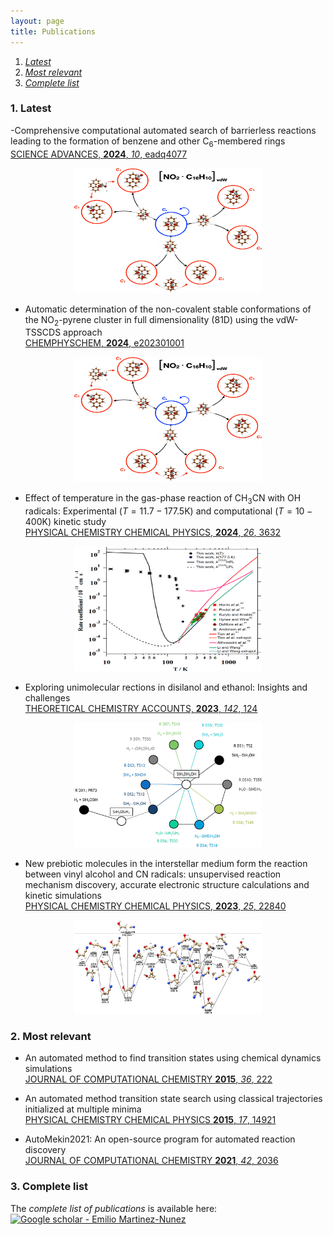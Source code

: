 ```yaml
---
layout: page
title: Publications
---
```


1. _[Latest](#latest)_
2. _[Most relevant](#rel)_
3. _[Complete list](#comp)_
   
### 1. Latest<a name="latest"></a>


-Comprehensive computational automated search of barrierless reactions leading to the formation of benzene and other C$_6$-membered rings    
   [SCIENCE ADVANCES, **2024**, _10_, eadq4077](https://www.science.org/doi/10.1126/sciadv.adq4077)
  
<p align="center">
   <img src="https://raw.githubusercontent.com/emartineznunez/emartineznunez.github.io/master/assets/img/vdw.jpg" alt="alt text" width="300" height="200">
</p>
  


- Automatic determination of the non-covalent stable conformations of the NO<sub>2</sub>-pyrene cluster in full dimensionality $\scriptstyle{(81\mathrm{D})}$ using the vdW-TSSCDS approach    
   [CHEMPHYSCHEM, **2024**, e202301001](https://chemistry-europe.onlinelibrary.wiley.com/doi/10.1002/cphc.202301001)
  
<p align="center">
   <img src="https://raw.githubusercontent.com/emartineznunez/emartineznunez.github.io/master/assets/img/vdw.jpg" alt="alt text" width="300" height="200">
</p>
  

- Effect of temperature in the gas-phase reaction of CH<sub>3</sub>CN with OH radicals: Experimental $\scriptstyle{(T=11.7-177.5\mathrm{K})}$ and computational $\scriptstyle{(T=10-400\mathrm{K})}$ kinetic study  
   [PHYSICAL CHEMISTRY CHEMICAL PHYSICS, **2024**, _26_, 3632](https://pubs.rsc.org/en/content/articlelanding/2024/cp/d3cp04944b)

<p align="center">
   <img src="https://raw.githubusercontent.com/emartineznunez/emartineznunez.github.io/master/assets/img/rates.gif" alt="alt text" width="300" height="200">
</p>

- Exploring unimolecular rections in disilanol and ethanol: Insights and challenges  
[THEORETICAL CHEMISTRY ACCOUNTS, **2023**, _142_, 124](https://link.springer.com/article/10.1007/s00214-023-03062-0)

<p align="center">
   <img src="https://raw.githubusercontent.com/emartineznunez/emartineznunez.github.io/master/assets/img/disilanol.jpg" alt="alt text" width="300" height="200">
</p>

- New prebiotic molecules in the interstellar medium form the reaction between vinyl alcohol and CN radicals: unsupervised reaction mechanism discovery, accurate electronic structure calculations and kinetic simulations  
[PHYSICAL CHEMISTRY CHEMICAL PHYSICS, **2023**, _25_, 22840](https://pubs.rsc.org/en/content/articlelanding/2023/cp/d3cp02571c)

<p align="center">
   <img src="https://raw.githubusercontent.com/emartineznunez/emartineznunez.github.io/master/assets/img/Ballota.jpg" alt="alt text" width="300" height="150">
</p>




### 2. Most relevant<a name="latest"></a>

- An automated method to find transition states using chemical dynamics simulations   
[JOURNAL OF COMPUTATIONAL CHEMISTRY **2015**, _36_, 222](https://onlinelibrary.wiley.com/doi/abs/10.1002/jcc.23790)

- An automated method transition state search using classical trajectories initialized at multiple minima    
[PHYSICAL CHEMISTRY CHEMICAL PHYSICS **2015**, _17_, 14921](https://pubs.rsc.org/en/content/articlelanding/2015/cp/c5cp02175h/unauth)

- AutoMekin2021: An open-source program for automated reaction discovery   
[JOURNAL OF COMPUTATIONAL CHEMISTRY **2021**, _42_, 2036](https://onlinelibrary.wiley.com/doi/10.1002/jcc.26734)


### 3. Complete list<a name="comp"></a>

The _complete list of publications_ is available here: [![Google scholar - Emilio Martinez-Nunez](https://img.shields.io/badge/Google_scholar-Emilio_Martinez--Nunez-2ea44f?logo=googlescholar)](https://scholar.google.es/citations?user=ebumcsQAAAAJ&hl=es)
